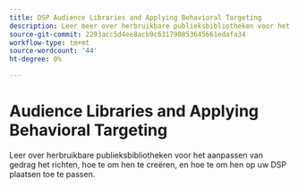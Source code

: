 ```yaml
---
title: DSP Audience Libraries and Applying Behavioral Targeting
description: Leer meer over herbruikbare publieksbibliotheken voor het aanpassen van het gedrag dat richt.
source-git-commit: 2293acc5d4ee8acb9c631790853645661edafa34
workflow-type: tm+mt
source-wordcount: '44'
ht-degree: 0%

---
```


# Audience Libraries and Applying Behavioral Targeting

Leer over herbruikbare publieksbibliotheken voor het aanpassen van gedrag het richten, hoe te om hen te creëren, en hoe te om hen op uw DSP plaatsen toe te passen.

<!--
>[!VIDEO]()
-->
